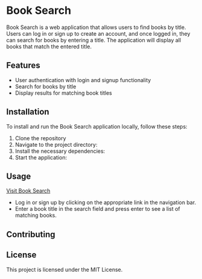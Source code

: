 # Book Search

Book Search is a web application that allows users to find books by title. Users can log in or sign up to create an account, and once logged in, they can search for books by entering a title. The application will display all books that match the entered title.

## Features

- User authentication with login and signup functionality
- Search for books by title
- Display results for matching book titles

## Installation

To install and run the Book Search application locally, follow these steps:

1. Clone the repository
2. Navigate to the project directory:
3. Install the necessary dependencies:
4. Start the application:

## Usage

[Visit Book Search](https://book-search-n1f3.onrender.com/)

- Log in or sign up by clicking on the appropriate link in the navigation bar.
- Enter a book title in the search field and press enter to see a list of matching books.

## Contributing


## License

This project is licensed under the MIT License. 